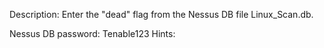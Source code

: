 Description:
Enter the "dead" flag from the Nessus DB file Linux_Scan.db.

Nessus DB password: Tenable123
Hints:
